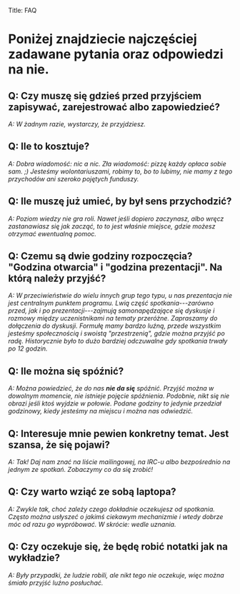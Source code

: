 Title: FAQ

# Poniżej znajdziecie najczęściej zadawane pytania oraz odpowiedzi na nie.

## Q: Czy muszę się gdzieś przed przyjściem zapisywać, zarejestrować albo zapowiedzieć?

*A: W żadnym razie, wystarczy, że przyjdziesz.*

## Q: Ile to kosztuje?

*A: Dobra wiadomość: nic a nic. Zła wiadomość: pizzę każdy opłaca
sobie sam. ;) Jesteśmy wolontariuszami, robimy to, bo to lubimy, nie
mamy z tego przychodów ani szeroko pojętych funduszy.*

## Q: Ile muszę już umieć, by był sens przychodzić?

*A: Poziom wiedzy nie gra roli. Nawet jeśli dopiero zaczynasz, albo
wręcz zastanawiasz się jak zacząć, to to jest właśnie miejsce, gdzie
możesz otrzymać ewentualną pomoc.*

## Q: Czemu są dwie godziny rozpoczęcia? "Godzina otwarcia" i "godzina prezentacji". Na którą należy przyjść?

*A: W przeciwieństwie do wielu innych grup tego typu, u nas
prezentacja nie jest centralnym punktem programu. Lwią część
spotkania---zarówno przed, jak i po prezentacji---zajmują
samonapędzające się dyskusje i rozmowy między uczenistnikami na tematy
przeróżne. Zapraszamy do dołączenia do dyskusji. Formułę mamy bardzo
luźną, przede wszystkim jesteśmy społecznością i swoistą
"przestrzenią", gdzie można przyjść po radę. Historycznie było to dużo
bardziej odczuwalne gdy spotkania trwały po 12 godzin.*

## Q: Ile można się spóźnić?

*A: Można powiedzieć, że do nas **nie da się** spóźnić. Przyjść można
w dowolnym momencie, nie istnieje pojęcie spóźnienia. Podobnie, nikt
się nie obrazi jeśli ktoś wyjdzie w połowie. Podane godziny to jedynie
przedział godzinowy, kiedy jesteśmy na miejscu i można nas odwiedzić.*

## Q: Interesuje mnie pewien konkretny temat. Jest szansa, że się pojawi?

*A: Tak! Daj nam znać na liście mailingowej, na IRC-u albo
bezpośrednio na jednym ze spotkań. Zobaczymy co da się zrobić!*

## Q: Czy warto wziąć ze sobą laptopa?

*A: Zwykle tak, choć zależy czego dokładnie oczekujesz od spotkania.
Często można usłyszeć o jakimś ciekawym mechanizmie i wtedy dobrze móc
od razu go wypróbować. W skrócie: wedle uznania.*

## Q: Czy oczekuje się, że będę robić notatki jak na wykładzie?

*A: Były przypadki, że ludzie robili, ale nikt tego nie oczekuje, więc
można śmiało przyjść luźno posłuchać.*
